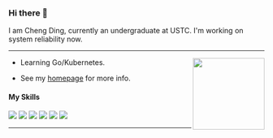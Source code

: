 ### Hi there 👋

I am Cheng Ding, currently an undergraduate at USTC.
I'm working on system reliability now.

---

<img align="right" height="141" src="https://github-readme-stats.vercel.app/api?username=IrisesD&theme=tokyonight&show_icons=true&count_private=true">

-  Learning Go/Kubernetes.

-  See my [homepage](irisesd.github.io) for more info.

#### My Skills

![](https://img.shields.io/badge/C++-65318e?logo=cplusplus&logoColor=fff)
![](https://img.shields.io/badge/Python-3e74a2?logo=python&logoColor=fff)
![](https://img.shields.io/badge/C-5654a2?logo=c&logoColor=fff)
![](https://img.shields.io/badge/Go-f5792a?logo=go&logoColor=fff)
![](https://img.shields.io/badge/Docker-ffffff?logo=docker&logoColor=000)
![](https://img.shields.io/badge/Kubernetes-0066FF?logo=kubernetes&logoColor=fff)

---
<!--START_SECTION:waka-->
<!--END_SECTION:waka-->